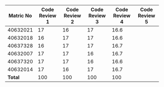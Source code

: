 | Matric No | Code Review 1 | Code Review 2 | Code Review 3 | Code Review 4 | Code Review 5 |
| ---- | ---- | ---- | ---- | ---- | ---- |
| 40632021 | 17 | 16 | 17 | 16.6 |
| 40632018 | 16 | 17 | 17 | 16.6 |
| 40637328 | 16 | 17 | 17 | 16.7 |
| 40632007 | 17 | 17 | 16 | 16.7 |
| 40637320 | 17 | 17 | 16 | 16.6 | 
| 40632014 | 17 | 16 | 17 | 16.7 |
| **Total** | 100 | 100 | 100 | 100 |
